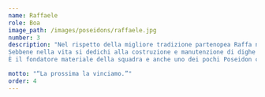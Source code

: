 ```yaml
---
name: Raffaele
role: Boa
image_path: /images/poseidons/raffaele.jpg
number: 3
description: "Nel rispetto della migliore tradizione partenopea Raffa nuota come se acqua e cloro gli scorressero nelle vene e quando torna in patria un 4X4 miste nel golfo tra penisola flegrea e sorrentina non gliele toglie nessuno. 
Sebbene nella vita si dedichi alla costruzione e manutenzione di dighe e altri sistemi di sbarramento idrico artificiali (vedete, l’acqua torna sempre), sul campo le dighe difensive le abbatte (la specialità della casa sono le beduine). 
È il fondatore materiale della squadra e anche uno dei pochi Poseidon con il coraggio di fare allenamenti in vasca extra settimanali ai quali praticamente la totalità della squadra non partecipa con la giustificazione del riposo per il recupero della tonicità muscolare (scusa più falsa dei sempreverdi “non sei tu, sono io” o “vado in Erasmus solo per conoscere una nuova cultura”). "

motto: "“La prossima la vinciamo.”"
order: 4
---
```

